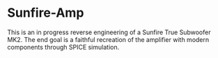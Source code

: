 # Sunfire-Amp
This is an in progress reverse engineering of a Sunfire True Subwoofer MK2. The end goal is a faithful recreation of the amplifier with modern components through SPICE simulation.
